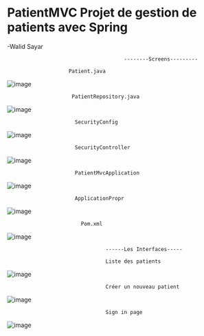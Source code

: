 # PatientMVC Projet de gestion de patients avec Spring 
-Walid Sayar

                                          --------Screens---------
                        
                        Patient.java
![image](https://user-images.githubusercontent.com/92368576/235251871-42419c52-74cf-4e62-a528-c2e5494c95b1.png)

                         PatientRepository.java
![image](https://user-images.githubusercontent.com/92368576/235252025-f42d2f7b-c365-4a3f-9035-67804e22f2d0.png)

                          SecurityConfig
![image](https://user-images.githubusercontent.com/92368576/235252150-a9c9f4a1-f77b-4bfc-b429-b3d95e1b143a.png)


                          SecurityController
![image](https://user-images.githubusercontent.com/92368576/235252203-c45614d8-115f-4af1-b668-94a90dd22799.png)


                          PatientMvcApplication
![image](https://user-images.githubusercontent.com/92368576/235252502-4a1c7dda-8ce2-4c3a-94e9-77a83d98431a.png)

  
                          ApplicationPropr
![image](https://user-images.githubusercontent.com/92368576/235252723-faf2c0cc-935e-4466-9b56-a7c454f4698a.png)


                            Pom.xml
![image](https://user-images.githubusercontent.com/92368576/235252829-cc652d5b-a7ec-4046-8529-9ca82297f66b.png)

                                    ------Les Interfaces-----
                                    
                                    Liste des patients
![image](https://user-images.githubusercontent.com/92368576/235253132-d65b70b8-902c-4bbe-82e9-ebfd69bfc730.png)


                                    Créer un nouveau patient
![image](https://user-images.githubusercontent.com/92368576/235253261-1331a8e6-43e5-428b-96ec-07cab77f4106.png)


                                    Sign in page
![image](https://user-images.githubusercontent.com/92368576/235253365-d7361019-830f-4839-861e-4fc016e9bff9.png)




